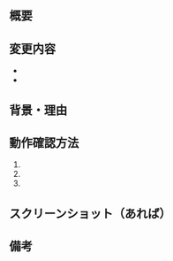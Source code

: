 ## 概要
<!-- このPull Requestでやったことを簡潔に記述してください -->

## 変更内容
<!-- 主な変更点や修正内容を箇条書きで書いてください -->
-
-

## 背景・理由
<!-- なぜこの変更が必要だったのかを書いてください -->

## 動作確認方法
<!-- 動作確認の手順があれば記述してください -->
1.
2.
3.

## スクリーンショット（あれば）
<!-- UI変更がある場合はビフォーアフターの画像を添付 -->

## 備考
<!-- レビュワーに伝えておきたいことがあれば書いてください -->
